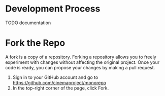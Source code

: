 # Development Process

TODO documentation

# Fork the Repo

A fork is a copy of a repository. Forking a repository allows you to freely experiment with changes without affecting the original project. Once your code is ready, you can propose your changes by making a pull request.

1. Sign in to your GitHub account and go to https://github.com/cinemaproject/monorepo
2. In the top-right corner of the page, click Fork.